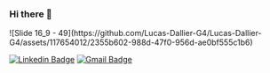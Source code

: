 ### Hi there 👋

 
 <div align="start">
![Slide 16_9 - 49](https://github.com/Lucas-Dallier-G4/Lucas-Dallier-G4/assets/117654012/2355b602-988d-47f0-956d-ae0bf555c1b6)
 </div>
  
  [![Linkedin Badge](https://img.shields.io/badge/-LucasDallier-00875f?style=flat-square&logo=Linkedin&logoColor=white&link=https://https://www.linkedin.com/in/lucas-dallier-arraes-68708a1b3//)](https://www.linkedin.com/in/lucas-dallier-arraes-68708a1b3//) 
[![Gmail Badge](https://img.shields.io/badge/-l.dallier@g4educacao.com-00875f?style=flat-square&logo=Gmail&logoColor=white&link=mailto:devlucasdallier@gmail.com)](mailto:l.dallier@g4educacao.com)
